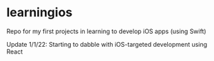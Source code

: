 # learningios
Repo for my first projects in learning to develop iOS apps (using Swift)


Update 1/1/22: Starting to dabble with iOS-targeted development using React
